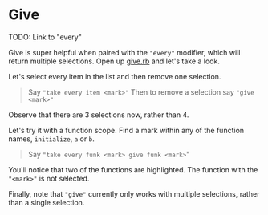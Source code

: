 # Give

TODO: Link to "every"

Give is super helpful when paired with the `"every"` modifier, which will return multiple selections. Open up [give.rb](./give.rb) and let's take a look.

Let's select every item in the list and then remove one selection.

> Say `"take every item <mark>"`
> Then to remove a selection say `"give <mark>"`

Observe that there are 3 selections now, rather than 4.

Let's try it with a function scope. Find a mark within any of the function names, `initialize`, `a` or `b`.

> Say `"take every funk <mark> give funk <mark>`"

You'll notice that two of the functions are highlighted. The function with the `"<mark>"` is not selected.

Finally, note that `"give"` currently only works with multiple selections, rather than a single selection.
